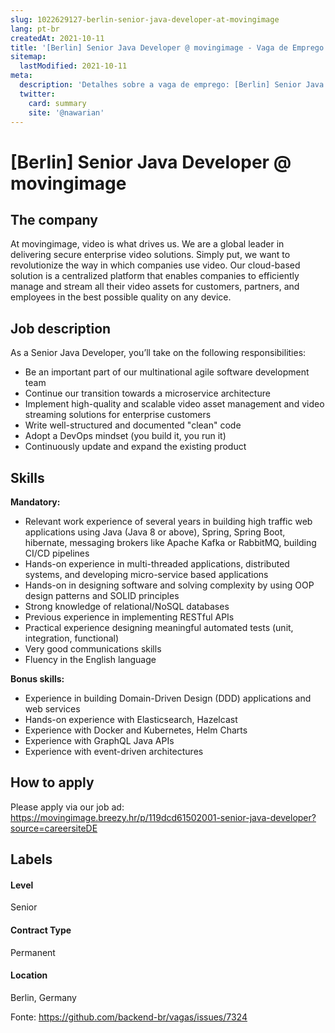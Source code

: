 ```yaml
---
slug: 1022629127-berlin-senior-java-developer-at-movingimage
lang: pt-br
createdAt: 2021-10-11
title: '[Berlin] Senior Java Developer @ movingimage - Vaga de Emprego'
sitemap:
  lastModified: 2021-10-11
meta:
  description: 'Detalhes sobre a vaga de emprego: [Berlin] Senior Java Developer @ movingimage'
  twitter:
    card: summary
    site: '@nawarian'
---
```


# [Berlin] Senior Java Developer @ movingimage

## The company
At movingimage, video is what drives us. We are a global leader in delivering secure enterprise video solutions. Simply put, we want to revolutionize the way in which companies use video. Our cloud-based solution is a centralized platform that enables companies to efficiently manage and stream all their video assets for customers, partners, and employees in the best possible quality on any device.

## Job description
As a Senior Java Developer, you’ll take on the following responsibilities:

- Be an important part of our multinational agile software development team
- Continue our transition towards a microservice architecture
- Implement high-quality and scalable video asset management and video streaming solutions for enterprise customers
- Write well-structured and documented "clean" code
- Adopt a DevOps mindset (you build it, you run it)
- Continuously update and expand the existing product

## Skills

**Mandatory:**

- Relevant work experience of several years in building high traffic web applications using Java (Java 8 or above), Spring, Spring Boot, hibernate, messaging brokers like Apache Kafka or RabbitMQ, building CI/CD pipelines
- Hands-on experience in multi-threaded applications, distributed systems, and developing micro-service based applications
- Hands-on in designing software and solving complexity by using OOP design patterns and SOLID principles
- Strong knowledge of relational/NoSQL databases
- Previous experience in implementing RESTful APIs
- Practical experience designing meaningful automated tests (unit, integration, functional)
- Very good communications skills
- Fluency in the English language

**Bonus skills:**

- Experience in building Domain-Driven Design (DDD) applications and web services
- Hands-on experience with Elasticsearch, Hazelcast
- Experience with Docker and Kubernetes, Helm Charts
- Experience with GraphQL Java APIs
- Experience with event-driven architectures

## How to apply
Please apply via our job ad: https://movingimage.breezy.hr/p/119dcd61502001-senior-java-developer?source=careersiteDE

## Labels

#### Level
Senior

#### Contract Type
Permanent

#### Location
Berlin, Germany

Fonte: https://github.com/backend-br/vagas/issues/7324